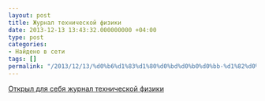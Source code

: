 ```yaml
---
layout: post
title: Журнал технической физики
date: 2013-12-13 13:43:32.000000000 +04:00
type: post
categories:
- Найдено в сети
tags: []
permalink: "/2013/12/13/%d0%b6%d1%83%d1%80%d0%bd%d0%b0%d0%bb-%d1%82%d0%b5%d1%85%d0%bd%d0%b8%d1%87%d0%b5%d1%81%d0%ba%d0%be%d0%b9-%d1%84%d0%b8%d0%b7%d0%b8%d0%ba%d0%b8/"
---
```

[Открыл для себя журнал технической физики](http://journals.ioffe.ru/ "Журнал технической физики и другие")

